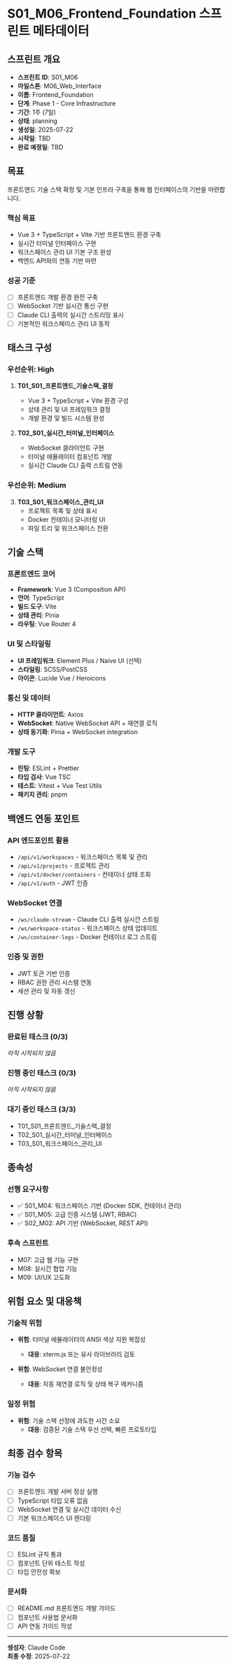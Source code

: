 # S01_M06_Frontend_Foundation 스프린트 메타데이터

## 스프린트 개요

- **스프린트 ID**: S01_M06
- **마일스톤**: M06_Web_Interface
- **이름**: Frontend_Foundation
- **단계**: Phase 1 - Core Infrastructure
- **기간**: 1주 (7일)
- **상태**: planning
- **생성일**: 2025-07-22
- **시작일**: TBD
- **완료 예정일**: TBD

## 목표

프론트엔드 기술 스택 확정 및 기본 인프라 구축을 통해 웹 인터페이스의 기반을 마련합니다.

### 핵심 목표
- Vue 3 + TypeScript + Vite 기반 프론트엔드 환경 구축
- 실시간 터미널 인터페이스 구현
- 워크스페이스 관리 UI 기본 구조 완성
- 백엔드 API와의 연동 기반 마련

### 성공 기준
- [ ] 프론트엔드 개발 환경 완전 구축
- [ ] WebSocket 기반 실시간 통신 구현
- [ ] Claude CLI 출력의 실시간 스트리밍 표시
- [ ] 기본적인 워크스페이스 관리 UI 동작

## 태스크 구성

### 우선순위: High
1. **T01_S01_프론트엔드_기술스택_결정**
   - Vue 3 + TypeScript + Vite 환경 구성
   - 상태 관리 및 UI 프레임워크 결정
   - 개발 환경 및 빌드 시스템 완성

2. **T02_S01_실시간_터미널_인터페이스**
   - WebSocket 클라이언트 구현
   - 터미널 에뮬레이터 컴포넌트 개발
   - 실시간 Claude CLI 출력 스트림 연동

### 우선순위: Medium
3. **T03_S01_워크스페이스_관리_UI**
   - 프로젝트 목록 및 상태 표시
   - Docker 컨테이너 모니터링 UI
   - 파일 트리 및 워크스페이스 전환

## 기술 스택

### 프론트엔드 코어
- **Framework**: Vue 3 (Composition API)
- **언어**: TypeScript
- **빌드 도구**: Vite
- **상태 관리**: Pinia
- **라우팅**: Vue Router 4

### UI 및 스타일링
- **UI 프레임워크**: Element Plus / Naive UI (선택)
- **스타일링**: SCSS/PostCSS
- **아이콘**: Lucide Vue / Heroicons

### 통신 및 데이터
- **HTTP 클라이언트**: Axios
- **WebSocket**: Native WebSocket API + 재연결 로직
- **상태 동기화**: Pinia + WebSocket integration

### 개발 도구
- **린팅**: ESLint + Prettier
- **타입 검사**: Vue TSC
- **테스트**: Vitest + Vue Test Utils
- **패키지 관리**: pnpm

## 백엔드 연동 포인트

### API 엔드포인트 활용
- `/api/v1/workspaces` - 워크스페이스 목록 및 관리
- `/api/v1/projects` - 프로젝트 관리
- `/api/v1/docker/containers` - 컨테이너 상태 조회
- `/api/v1/auth` - JWT 인증

### WebSocket 연결
- `/ws/claude-stream` - Claude CLI 출력 실시간 스트림
- `/ws/workspace-status` - 워크스페이스 상태 업데이트
- `/ws/container-logs` - Docker 컨테이너 로그 스트림

### 인증 및 권한
- JWT 토큰 기반 인증
- RBAC 권한 관리 시스템 연동
- 세션 관리 및 자동 갱신

## 진행 상황

### 완료된 태스크 (0/3)
*아직 시작되지 않음*

### 진행 중인 태스크 (0/3)
*아직 시작되지 않음*

### 대기 중인 태스크 (3/3)
- T01_S01_프론트엔드_기술스택_결정
- T02_S01_실시간_터미널_인터페이스  
- T03_S01_워크스페이스_관리_UI

## 종속성

### 선행 요구사항
- ✅ S01_M04: 워크스페이스 기반 (Docker SDK, 컨테이너 관리)
- ✅ S01_M05: 고급 인증 시스템 (JWT, RBAC)
- ✅ S02_M02: API 기반 (WebSocket, REST API)

### 후속 스프린트
- M07: 고급 웹 기능 구현
- M08: 실시간 협업 기능
- M09: UI/UX 고도화

## 위험 요소 및 대응책

### 기술적 위험
- **위험**: 터미널 에뮬레이터의 ANSI 색상 지원 복잡성
  - **대응**: xterm.js 또는 유사 라이브러리 검토
  
- **위험**: WebSocket 연결 불안정성
  - **대응**: 자동 재연결 로직 및 상태 복구 메커니즘

### 일정 위험
- **위험**: 기술 스택 선정에 과도한 시간 소요
  - **대응**: 검증된 기술 스택 우선 선택, 빠른 프로토타입

## 최종 검수 항목

### 기능 검수
- [ ] 프론트엔드 개발 서버 정상 실행
- [ ] TypeScript 타입 오류 없음
- [ ] WebSocket 연결 및 실시간 데이터 수신
- [ ] 기본 워크스페이스 UI 렌더링

### 코드 품질
- [ ] ESLint 규칙 통과
- [ ] 컴포넌트 단위 테스트 작성
- [ ] 타입 안전성 확보

### 문서화
- [ ] README.md 프론트엔드 개발 가이드
- [ ] 컴포넌트 사용법 문서화
- [ ] API 연동 가이드 작성

---

**생성자**: Claude Code  
**최종 수정**: 2025-07-22